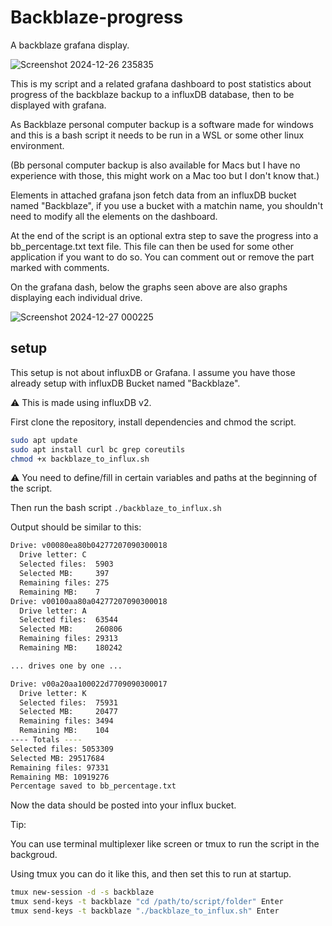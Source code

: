 # Backblaze-progress

A backblaze grafana display.

![Screenshot 2024-12-26 235835](https://github.com/user-attachments/assets/e90aa52a-9a95-4c7e-850a-0831a7da1208)

This is my script and a related grafana dashboard to post statistics about progress of the backblaze backup to a influxDB database, then to be displayed with grafana.

As Backblaze personal computer backup is a software made for windows and this is a bash script it needs to be run in a WSL or some other linux environment.

(Bb personal computer backup is also available for Macs but I have no experience with those, this might work on a Mac too but I don't know that.)

Elements in attached grafana json fetch data from an influxDB bucket named "Backblaze", if you use a bucket with a matchin name, you shouldn't need to modify all the elements on the dashboard.

At the end of the script is an optional extra step to save the progress into a bb_percentage.txt text file.
This file can then be used for some other application if you want to do so.
You can comment out or remove the part marked with comments.

On the grafana dash, below the graphs seen above are also graphs displaying each individual drive.

![Screenshot 2024-12-27 000225](https://github.com/user-attachments/assets/d738dda0-7c38-49d3-94cb-44d2dbf6db24)

## setup

This setup is not about influxDB or Grafana. I assume you have those already setup with influxDB Bucket named "Backblaze".

⚠️ This is made using influxDB v2.

First clone the repository, install dependencies and chmod the script.

```bash
sudo apt update
sudo apt install curl bc grep coreutils
chmod +x backblaze_to_influx.sh
```

⚠️ You need to define/fill in certain variables and paths at the beginning of the script. 

Then run the bash script `./backblaze_to_influx.sh`

Output should be similar to this:

```bash
Drive: v00080ea80b04277207090300018
  Drive letter: C
  Selected files:  5903
  Selected MB:     397
  Remaining files: 275
  Remaining MB:    7
Drive: v00100aa80a04277207090300018
  Drive letter: A
  Selected files:  63544
  Selected MB:     260806
  Remaining files: 29313
  Remaining MB:    180242

... drives one by one ...

Drive: v00a20aa100022d7709090300017
  Drive letter: K
  Selected files:  75931
  Selected MB:     20477
  Remaining files: 3494
  Remaining MB:    104
---- Totals ----
Selected files: 5053309
Selected MB: 29517684
Remaining files: 97331
Remaining MB: 10919276
Percentage saved to bb_percentage.txt
```

Now the data should be posted into your influx bucket.

Tip:

You can use terminal multiplexer like screen or tmux to run the script in the backgroud.

Using tmux you can do it like this, and then set this to run at startup.

```bash
tmux new-session -d -s backblaze
tmux send-keys -t backblaze "cd /path/to/script/folder" Enter
tmux send-keys -t backblaze "./backblaze_to_influx.sh" Enter
```
